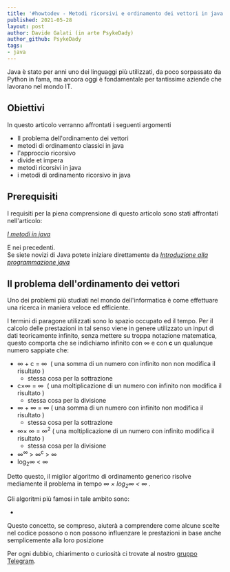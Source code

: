 ```yaml
---
title: '#howtodev - Metodi ricorsivi e ordinamento dei vettori in java' 
published: 2021-05-28
layout: post 
author: Davide Galati (in arte PsykeDady)
author_github: PsykeDady
tags: 
- java
---
```




Java è stato per anni uno dei linguaggi più utilizzati, da poco sorpassato da Python in fama, ma ancora oggi è fondamentale per tantissime aziende che lavorano nel mondo IT. 



## Obiettivi

In questo articolo verranno affrontati i seguenti argomenti

- Il problema dell'ordinamento dei vettori 
- metodi di ordinamento classici in java 
- l'approccio ricorsivo
- divide et impera
- metodi ricorsivi in java 
- i metodi di ordinamento ricorsivo in java



## Prerequisiti   

I requisiti per la piena comprensione di questo articolo sono stati affrontati nell'articolo:   

[*I metodi in java*](https://linuxhub.it/articles/howtodev-i-metodi-in-java)  

 

E nei precedenti.  
Se siete novizi di Java potete iniziare direttamente da [*Introduzione alla programmazione java*](https://linuxhub.it/articles/howtodev-introduzione-alla-programmazione-in-java)



## Il problema dell'ordinamento dei vettori

Uno dei problemi più studiati nel mondo dell'informatica è come effettuare una ricerca in maniera veloce ed efficiente.  

I termini di paragone utilizzati sono lo spazio occupato ed il tempo. Per il calcolo delle prestazioni in tal senso viene in genere utilizzato un input di dati teoricamente infinito, senza mettere su troppa notazione matematica, questo comporta che se indichiamo infinito con &#8734; e con **c** un qualunque numero sappiate che: 

- &#8734; + c = &#8734;  ( una somma di un numero con infinito non non modifica il risultato )
  - stessa cosa per la sottrazione 
- c&#215;&#8734; = &#8734;  ( una moltiplicazione di un numero con infinito non modifica il risultato )
  - stessa cosa per la divisione 
- &#8734; + &#8734; = &#8734; ( una somma di un numero con infinito non  modifica il risultato )
  - stessa cosa per la sottrazione 
- &#8734;&#215; &#8734; = &#8734;<sup>2</sup>  ( una moltiplicazione di un numero con infinito modifica il risultato )
  - stessa cosa per la divisione
- &#8734;<sup>&#8734;</sup> &gt; &#8734;<sup>c</sup> &gt; &#8734; 
- log<sub>2</sub>&#8734; &lt; &#8734;



Detto questo, il miglior algoritmo di ordinamento generico risolve mediamente il problema in tempo  *&#8734; &#215; log<sub>2</sub>&#8734; &lt; &#8734;* . 



Gli algoritmi più famosi in tale ambito sono: 

- 

Questo concetto, se compreso, aiuterà a comprendere come alcune scelte nel codice possono o non possono influenzare le prestazioni in base anche semplicemente alla loro posizione 









Per ogni dubbio, chiarimento o curiosità ci trovate al nostro [gruppo Telegram](https://t.me/linuxpeople).

